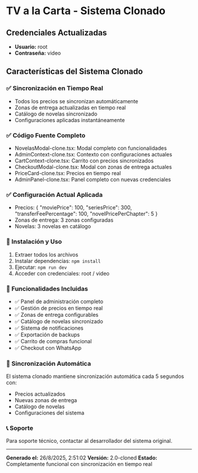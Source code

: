 # TV a la Carta - Sistema Clonado

## Credenciales Actualizadas
- **Usuario:** root
- **Contraseña:** video

## Características del Sistema Clonado

### ✅ Sincronización en Tiempo Real
- Todos los precios se sincronizan automáticamente
- Zonas de entrega actualizadas en tiempo real
- Catálogo de novelas sincronizado
- Configuraciones aplicadas instantáneamente

### ✅ Código Fuente Completo
- NovelasModal-clone.tsx: Modal completo con funcionalidades
- AdminContext-clone.tsx: Contexto con configuraciones actuales
- CartContext-clone.tsx: Carrito con precios sincronizados
- CheckoutModal-clone.tsx: Modal con zonas de entrega actuales
- PriceCard-clone.tsx: Precios en tiempo real
- AdminPanel-clone.tsx: Panel completo con nuevas credenciales

### ✅ Configuración Actual Aplicada
- Precios: {
  "moviePrice": 100,
  "seriesPrice": 300,
  "transferFeePercentage": 100,
  "novelPricePerChapter": 5
}
- Zonas de entrega: 3 zonas configuradas
- Novelas: 3 novelas en catálogo

### 🚀 Instalación y Uso

1. Extraer todos los archivos
2. Instalar dependencias: `npm install`
3. Ejecutar: `npm run dev`
4. Acceder con credenciales: root / video

### 📱 Funcionalidades Incluidas

- ✅ Panel de administración completo
- ✅ Gestión de precios en tiempo real
- ✅ Zonas de entrega configurables
- ✅ Catálogo de novelas sincronizado
- ✅ Sistema de notificaciones
- ✅ Exportación de backups
- ✅ Carrito de compras funcional
- ✅ Checkout con WhatsApp

### 🔄 Sincronización Automática

El sistema clonado mantiene sincronización automática cada 5 segundos con:
- Precios actualizados
- Nuevas zonas de entrega
- Catálogo de novelas
- Configuraciones del sistema

### 📞 Soporte

Para soporte técnico, contactar al desarrollador del sistema original.

---
**Generado el:** 26/8/2025, 2:51:02
**Versión:** 2.0-cloned
**Estado:** Completamente funcional con sincronización en tiempo real
